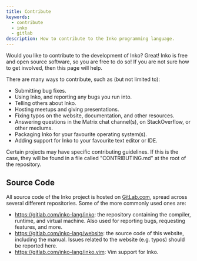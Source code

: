```yaml
---
title: Contribute
keywords:
  - contribute
  - inko
  - gitlab
description: How to contribute to the Inko programming language.
---
```


Would you like to contribute to the development of Inko? Great! Inko is free and
open source software, so you are free to do so! If you are not sure how to get
involved, then this page will help.

There are many ways to contribute, such as (but not limited to):

* Submitting bug fixes.
* Using Inko, and reporting any bugs you run into.
* Telling others about Inko.
* Hosting meetups and giving presentations.
* Fixing typos on the website, documentation, and other resources.
* Answering questions in the Matrix chat channel(s), on StackOverflow, or other
  mediums.
* Packaging Inko for your favourite operating system(s).
* Adding support for Inko to your favourite text editor or IDE.

Certain projects may have specific contributing guidelines. If this is the case,
they will be found in a file called "CONTRIBUTING.md" at the root of the
repository.

## Source Code

All source code of the Inko project is hosted on
[GitLab.com](https://gitlab.com/inko-lang), spread across several different
repositories. Some of the more commonly used ones are:

* <https://gitlab.com/inko-lang/inko>: the repository containing the compiler,
  runtime, and virtual machine. Also used for reporting bugs, requesting
  features, and more.
* <https://gitlab.com/inko-lang/website>: the source code of this website,
  including the manual. Issues related to the website (e.g. typos) should be
  reported here.
* <https://gitlab.com/inko-lang/inko.vim>: Vim support for Inko.

